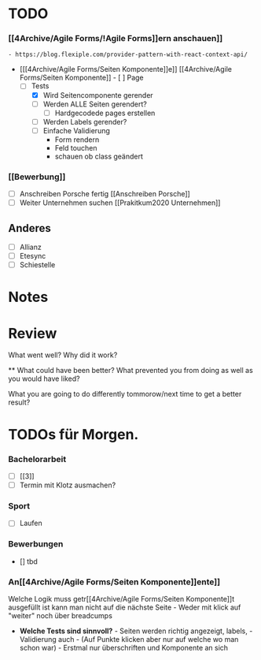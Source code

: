 # TODO 
### [[4Archive/Agile Forms/!Agile Forms]]ern anschauen]]
	- https://blog.flexiple.com/provider-pattern-with-react-context-api/
- [[[4Archive/Agile Forms/Seiten Komponente]]e]]
[[4Archive/Agile Forms/Seiten Komponente]]		- [ ] Page
	- [ ] Tests
		- [x] Wird Seitencomponente gerender
		- [ ] Werden ALLE Seiten gerendert? 
			- [ ] Hardgecodede pages erstellen 
		- [ ] Werden Labels gerender? 
		- [ ] Einfache Validierung
			- Form rendern 
			- Feld touchen
			- schauen ob class geändert 
	
### [[Bewerbung]]
- [ ] Anschreiben Porsche fertig [[Anschreiben Porsche]]
- [ ] Weiter Unternehmen suchen [[Prakitkum2020 Unternehmen]]

## Anderes
- [ ] Allianz
- [ ] Etesync 
- [ ] Schiestelle

# Notes


# Review
What went well? Why did it work?

**
What could have been better? What prevented you from doing as well as you would have liked? 


What you are going to do differently tommorow/next time to get a better result? 


# TODOs für Morgen.
### Bachelorarbeit
- [ ] [[3]]
- [ ] Termin mit Klotz ausmachen? 

### Sport
- [ ] Laufen 

### Bewerbungen 
- [] tbd

### An[[4Archive/Agile Forms/Seiten Komponente]]ente]]
Welche Logik muss getr[[4Archive/Agile Forms/Seiten Komponente]]t ausgefüllt ist kann man nicht auf die nächste Seite
	- Weder mit klick auf "weiter" noch über breadcumps


- **Welche Tests sind sinnvoll?**
		- Seiten werden richtig angezeigt, labels,
		- Validierung auch 
		- (Auf Punkte klicken aber nur auf welche wo man schon war) 
		- Erstmal nur überschriften und Komponente an sich 